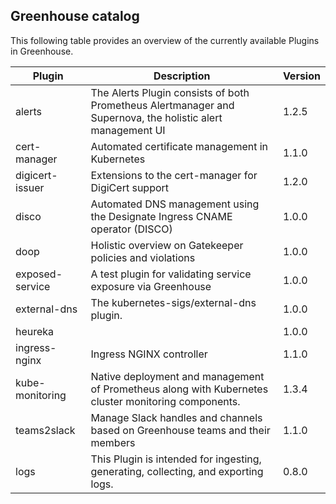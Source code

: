 Greenhouse catalog
------------------

This following table provides an overview of the currently available Plugins in Greenhouse.

| Plugin | Description | Version |
| -------- | ------- | ------- |
| alerts|The Alerts Plugin consists of both Prometheus Alertmanager and Supernova, the holistic alert management UI|1.2.5|
| cert-manager|Automated certificate management in Kubernetes|1.1.0|
| digicert-issuer|Extensions to the cert-manager for DigiCert support|1.2.0|
| disco|Automated DNS management using the Designate Ingress CNAME operator (DISCO)|1.0.0|
| doop|Holistic overview on Gatekeeper policies and violations|1.0.0|
| exposed-service|A test plugin for validating service exposure via Greenhouse|1.0.0|
| external-dns|The kubernetes-sigs/external-dns plugin.|1.0.0|
| heureka||1.0.0|
| ingress-nginx|Ingress NGINX controller|1.1.0|
| kube-monitoring|Native deployment and management of Prometheus along with Kubernetes cluster monitoring components.|1.3.4|
| teams2slack|Manage Slack handles and channels based on Greenhouse teams and their members|1.1.0|
| logs|This Plugin is intended for ingesting, generating, collecting, and exporting logs.|0.8.0|
